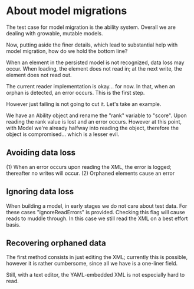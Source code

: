 # About model migrations

The test case for model migration is the ability system. Overall we are dealing with growable, mutable models.

Now, putting aside the finer details, which lead to substantial help with model migration, how do we hold the bottom line?

When an element in the persisted model is not recognized, data loss may occur. When loading, the element does not read in; at the next write, the element does not read out.

The current reader implementation is okay... for now. In that, when an orphan is detected, an error occurs. This is the first step.

However just failing is not going to cut it. Let's take an example.

We have an Ability object and rename the "rank" variable to "score". Upon reading the rank value is lost and an error occurs.
However at this point, with Model we're already halfway into reading the object, therefore the object is compromised... which is a lesser evil.

## Avoiding data loss

(1) When an error occurs upon reading the XML, the error is logged; thereafter no writes will occur.
(2) Orphaned elements cause an error

## Ignoring data loss

When building a model, in early stages we do not care about test data. For these cases "ignoreReadErrors" is provided. Checking this flag will cause reads to muddle through. In this case we still read the XML on a best effort basis.

## Recovering orphaned data

The first method consists in just editing the XML; currently this is possible, however it is rather cumbersome, since all we have is a one-liner field.

Still, with a text editor, the YAML-embedded XML is not especially hard to read.
